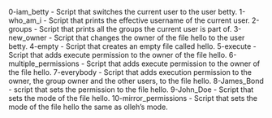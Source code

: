 0-iam_betty - Script that switches the current user to the user betty.
1-who_am_i - Script that prints the effective username of the current user.
2-groups - Script that prints all the groups the current user is part of.
3-new_owner - Script that changes the owner of the file hello to the user betty.
4-empty - Script that creates an empty file called hello.
5-execute - Script that adds execute permission to the owner of the file hello.
6-multiple_permissions - Script that adds execute permission to the owner of the file hello.
7-everybody - Script that adds execution permission to the owner, the group owner and the other users, to the file hello.
8-James_Bond - script that sets the permission to the file hello.
9-John_Doe - Script that sets the mode of the file hello.
10-mirror_permissions - Script that sets the mode of the file hello the same as olleh’s mode.
